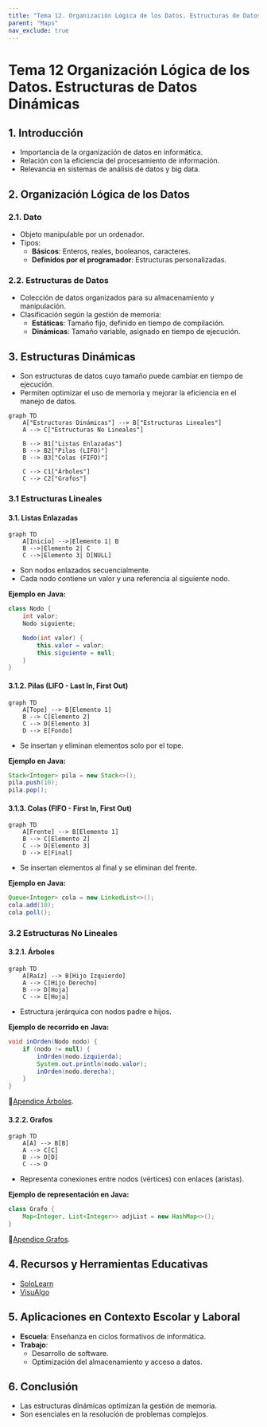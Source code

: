 ```yaml
---
title: "Tema 12. Organización Lógica de los Datos. Estructuras de Datos Dinámicas"
parent: "Maps"
nav_exclude: true
---
```



# Tema 12 Organización Lógica de los Datos. Estructuras de Datos Dinámicas

## 1. Introducción
- Importancia de la organización de datos en informática.
- Relación con la eficiencia del procesamiento de información.
- Relevancia en sistemas de análisis de datos y big data.

## 2. Organización Lógica de los Datos
### 2.1. Dato
- Objeto manipulable por un ordenador.
- Tipos:
  - **Básicos**: Enteros, reales, booleanos, caracteres.
  - **Definidos por el programador**: Estructuras personalizadas.

### 2.2. Estructuras de Datos
- Colección de datos organizados para su almacenamiento y manipulación.
- Clasificación según la gestión de memoria:
  - **Estáticas**: Tamaño fijo, definido en tiempo de compilación.
  - **Dinámicas**: Tamaño variable, asignado en tiempo de ejecución.

## 3. Estructuras Dinámicas

- Son estructuras de datos cuyo tamaño puede cambiar en tiempo de ejecución.
- Permiten optimizar el uso de memoria y mejorar la eficiencia en el manejo de datos.

```mermaid
graph TD
    A["Estructuras Dinámicas"] --> B["Estructuras Lineales"]
    A --> C["Estructuras No Lineales"]

    B --> B1["Listas Enlazadas"]
    B --> B2["Pilas (LIFO)"]
    B --> B3["Colas (FIFO)"]

    C --> C1["Árboles"]
    C --> C2["Grafos"]

```

### 3.1 Estructuras Lineales

#### 3.1. Listas Enlazadas
```mermaid
graph TD
    A[Inicio] -->|Elemento 1| B
    B -->|Elemento 2| C
    C -->|Elemento 3| D[NULL]
```
- Son nodos enlazados secuencialmente.
- Cada nodo contiene un valor y una referencia al siguiente nodo.

**Ejemplo en Java:**
```java
class Nodo {
    int valor;
    Nodo siguiente;

    Nodo(int valor) {
        this.valor = valor;
        this.siguiente = null;
    }
}
```

#### 3.1.2. Pilas (LIFO - Last In, First Out)
```mermaid
graph TD
    A[Tope] --> B[Elemento 1]
    B --> C[Elemento 2]
    C --> D[Elemento 3]
    D --> E[Fondo]
```
- Se insertan y eliminan elementos solo por el tope.

**Ejemplo en Java:**
```java
Stack<Integer> pila = new Stack<>();
pila.push(10);
pila.pop();
```

#### 3.1.3. Colas (FIFO - First In, First Out)
```mermaid
graph TD
    A[Frente] --> B[Elemento 1]
    B --> C[Elemento 2]
    C --> D[Elemento 3]
    D --> E[Final]
```
- Se insertan elementos al final y se eliminan del frente.

**Ejemplo en Java:**
```java
Queue<Integer> cola = new LinkedList<>();
cola.add(10);
cola.poll();
```

### 3.2 Estructuras No Lineales

#### 3.2.1. Árboles
```mermaid
graph TD
    A[Raíz] --> B[Hijo Izquierdo]
    A --> C[Hijo Derecho]
    B --> D[Hoja]
    C --> E[Hoja]
```
- Estructura jerárquica con nodos padre e hijos.

**Ejemplo de recorrido en Java:**
```java
void inOrden(Nodo nodo) {
    if (nodo != null) {
        inOrden(nodo.izquierda);
        System.out.println(nodo.valor);
        inOrden(nodo.derecha);
    }
}
```
🚀[Apendice Árboles](arboles_binarios.html).

#### 3.2.2. Grafos
```mermaid
graph TD
    A[A] --> B[B]
    A --> C[C]
    B --> D[D]
    C --> D
```
- Representa conexiones entre nodos (vértices) con enlaces (aristas).

**Ejemplo de representación en Java:**
```java
class Grafo {
    Map<Integer, List<Integer>> adjList = new HashMap<>();
}
```

🚀[Apendice Grafos](grafos.html).

## 4. Recursos y Herramientas Educativas
- [SoloLearn](https://www.sololearn.com)
- [VisuAlgo](https://visualgo.net)
  
## 5. Aplicaciones en Contexto Escolar y Laboral
- **Escuela**: Enseñanza en ciclos formativos de informática.
- **Trabajo**:
  - Desarrollo de software.
  - Optimización del almacenamiento y acceso a datos.

## 6. Conclusión
- Las estructuras dinámicas optimizan la gestión de memoria.
- Son esenciales en la resolución de problemas complejos.
